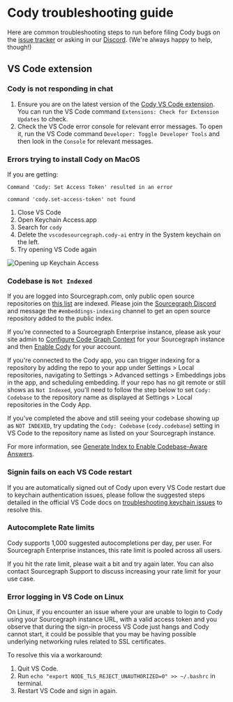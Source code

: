 # Cody troubleshooting guide

Here are common troubleshooting steps to run before filing Cody bugs on the [issue tracker](https://github.com/sourcegraph/cody/issues) or asking in our [Discord](https://discord.gg/s2qDtYGnAE). (We're always happy to help, though!)

## VS Code extension

### Cody is not responding in chat

1. Ensure you are on the latest version of the [Cody VS Code extension](https://marketplace.visualstudio.com/items?itemName=sourcegraph.cody-ai). You can run the VS Code command `Extensions: Check for Extension Updates` to check.
1. Check the VS Code error console for relevant error messages. To open it, run the VS Code command `Developer: Toggle Developer Tools` and then look in the `Console` for relevant messages.

### Errors trying to install Cody on MacOS

If you are getting:
```
Command 'Cody: Set Access Token' resulted in an error

command 'cody.set-access-token' not found
```
1. Close VS Code
2. Open Keychain Access.app
3. Search for `cody`
4. Delete the `vscodesourcegraph.cody-ai` entry in the System keychain on the left.
5. Try opening VS Code again

![Opening up Keychain Access](https://storage.googleapis.com/sourcegraph-assets/blog/cody-docs-troubleshooting-keychain-access.png)

### Codebase is `Not Indexed`

If you are logged into Sourcegraph.com, only public open source repositories on [this list](embedded-repos.md) are indexed. Please join the [Sourcegraph Discord](https://discord.gg/8wJF5EdAyA) and message the `#embeddings-indexing` channel to get an open source repository added to the public index.

If you’re connected to a Sourcegraph Enterprise instance, please ask your site admin to [Configure Code Graph Context](explanations/code_graph_context.md) for your Sourcegraph instance and then [Enable Cody](overview/enable-cody-enterprise.md) for your account.

If you're connected to the Cody app, you can trigger indexing for a repository by adding the repo to your app under Settings > Local repositories, navigating to Settings > Advanced settings > Embeddings jobs in the app, and scheduling embedding. If your repo has no git remote or still shows as `Not Indexed`, you'll need to follow the step below to set `Cody: Codebase` to the repository name as displayed at Settings > Local repositories in the Cody App.

If you've completed the above and still seeing your codebase showing up as `NOT INDEXED`, try updating the `Cody: Codebase` (`cody.codebase`) setting in VS Code to the repository name as listed on your Sourcegraph instance.

For more information, see [Generate Index to Enable Codebase-Aware Answers](explanations/indexing.md).

### Signin fails on each VS Code restart

If you are automatically signed out of Cody upon every VS Code restart due to keychain authentication issues, please follow the suggested steps detailed in the official VS Code docs on [troubleshooting keychain issues](https://code.visualstudio.com/docs/editor/settings-sync#_troubleshooting-keychain-issues) to resolve this.

### Autocomplete Rate limits

Cody supports 1,000 suggested autocompletions per day, per user. For Sourcegraph Enterprise instances, this rate limit is pooled across all users.

If you hit the rate limit, please wait a bit and try again later. You can also contact Sourcegraph Support to discuss increasing your rate limit for your use case.

### Error logging in VS Code on Linux

On Linux, if you encounter an issue where your are unable to login to Cody using your Sourcegraph instance URL, with a valid access token and you observe that during the sign-in process VS Code just hangs and Cody cannot start, it could be possible that you may be having possible underlying networking rules related to SSL certificates.

To resolve this via a workaround:

1. Quit VS Code.
2. Run `echo "export NODE_TLS_REJECT_UNAUTHORIZED=0" >> ~/.bashrc` in terminal.
3. Restart VS Code and sign in again.
